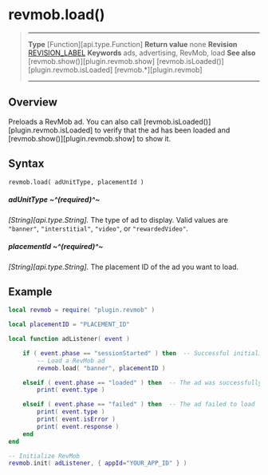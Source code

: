 # revmob.load()

> --------------------- ------------------------------------------------------------------------------------------
> __Type__              [Function][api.type.Function]
> __Return value__      none
> __Revision__          [REVISION_LABEL](REVISION_URL)
> __Keywords__          ads, advertising, RevMob, load
> __See also__          [revmob.show()][plugin.revmob.show]
>						[revmob.isLoaded()][plugin.revmob.isLoaded]
>						[revmob.*][plugin.revmob]
> --------------------- ------------------------------------------------------------------------------------------


## Overview

Preloads a RevMob ad. You can also call [revmob.isLoaded()][plugin.revmob.isLoaded] to verify that the ad has been loaded and [revmob.show()][plugin.revmob.show] to show it.


## Syntax

	revmob.load( adUnitType, placementId )

##### adUnitType ~^(required)^~
_[String][api.type.String]._ The type of ad to display. Valid values are `"banner"`, `"interstitial"`, `"video"`, or `"rewardedVideo"`.

##### placementId ~^(required)^~
_[String][api.type.String]._ The placement ID of the ad you want to load.


## Example

``````lua
local revmob = require( "plugin.revmob" )

local placementID = "PLACEMENT_ID"

local function adListener( event )

	if ( event.phase == "sessionStarted" ) then  -- Successful initialization
		-- Load a RevMob ad
		revmob.load( "banner", placementID )

	elseif ( event.phase == "loaded" ) then  -- The ad was successfully loaded
		print( event.type )

	elseif ( event.phase == "failed" ) then  -- The ad failed to load
		print( event.type )
		print( event.isError )
		print( event.response )
	end
end

-- Initialize RevMob
revmob.init( adListener, { appId="YOUR_APP_ID" } )
``````
